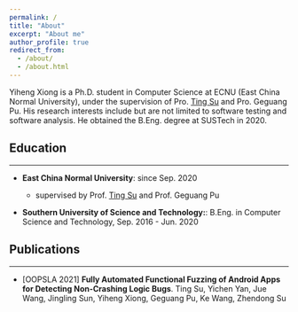 ```yaml
---
permalink: /
title: "About"
excerpt: "About me"
author_profile: true
redirect_from: 
  - /about/
  - /about.html
---
```

Yiheng Xiong is a Ph.D. student in Computer Science at ECNU (East China Normal University), under the supervision of Pro. [Ting Su](https://tingsu.github.io/) and Pro. Geguang Pu. His research interests include but are not limited to software testing and software analysis. He obtained the B.Eng. degree at SUSTech in 2020.

## Education
---------

* **East China Normal University**: since Sep. 2020 
  * supervised by Prof. [Ting Su](https://tingsu.github.io/) and Prof. Geguang Pu

* **Southern University of Science and Technology:**: B.Eng. in Computer Science and Technology, Sep. 2016 - Jun. 2020



## Publications
----------
* [OOPSLA 2021] **Fully Automated Functional Fuzzing of Android Apps for Detecting Non-Crashing Logic Bugs**. Ting Su, Yichen Yan, Jue Wang, Jingling Sun, Yiheng Xiong, Geguang Pu, Ke Wang, Zhendong Su


